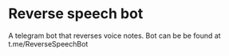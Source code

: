 # Reverse speech bot

A telegram bot that reverses voice notes. Bot can be be found at t.me/ReverseSpeechBot
